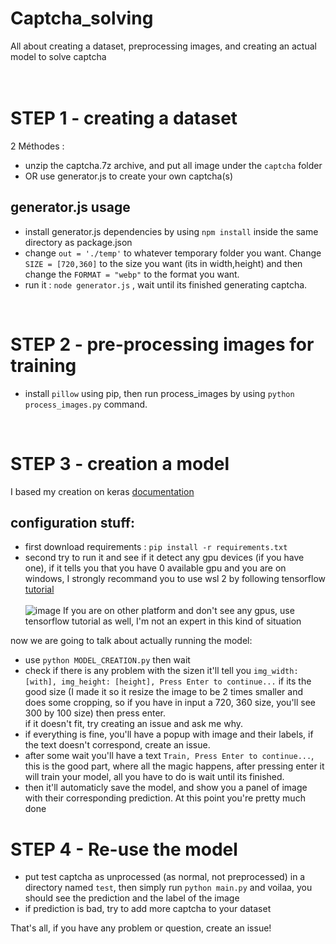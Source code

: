 # Captcha_solving
All about creating a dataset, preprocessing images, and creating an actual model to solve captcha
<br>
<br>
<br>
# STEP 1 - creating a dataset
2 Méthodes : 
- unzip the captcha.7z archive, and put all image under the `captcha` folder
- OR use generator.js to create your own captcha(s)

## generator.js usage
- install generator.js dependencies by using `npm install` inside the same directory as package.json
- change `out = './temp'` to whatever temporary folder you want. Change `SIZE = [720,360]` to the size you want (its in width,height) and then change the `FORMAT = "webp"` to the format you want.
- run it : `node generator.js` , wait until its finished generating captcha.
<br>

 # STEP 2 - pre-processing images for training
 - install `pillow` using pip, then run process_images by using `python process_images.py` command.
<br>

# STEP 3 - creation a model
I based my creation on keras [documentation](https://keras.io/examples/vision/captcha_ocr/)
## configuration stuff:
- first download requirements : `pip install -r requirements.txt`
- second try to run it and see if it detect any gpu devices (if you have one), if it tells you that you have 0 available gpu and you are on windows,
I strongly recommand you to use wsl 2 by following tensorflow [tutorial](https://www.tensorflow.org/install/pip)<br><br> ![image](https://github.com/NotTrueFalse/Captcha_solving/assets/122208389/f238564d-583d-47a3-a698-38221c7d2ca5)
If you are on other platform and don't see any gpus, use tensorflow tutorial as well, I'm not an expert in this kind of situation

now we are going to talk about actually running the model:
- use `python MODEL_CREATION.py` then wait
- check if there is any problem with the sizen it'll tell you `img_width: [with], img_height: [height], Press Enter to continue...`
if its the good size (I made it so it resize the image to be 2 times smaller and does some cropping, so if you have in input a 720, 360 size, you'll see 300 by 100 size) then press enter.
<br>if it doesn't fit, try creating an issue and ask me why.
- if everything is fine, you'll have a popup with image and their labels, if the text doesn't correspond, create an issue.
- after some wait you'll have a text `Train, Press Enter to continue...`, this is the good part, where all the magic happens, after pressing enter it will train your model, all you have to do is wait until its finished.
- then it'll automaticly save the model, and show you a panel of image with their corresponding prediction. At this point you're pretty much done

# STEP 4 - Re-use the model
- put test captcha as unprocessed (as normal, not preprocessed) in a directory named `test`, then simply run `python main.py` and voilaa, you should see the prediction and the label of the image
- if prediction is bad, try to add more captcha to your dataset

That's all, if you have any problem or question, create an issue!
